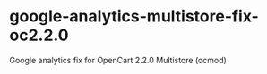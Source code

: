 # google-analytics-multistore-fix-oc2.2.0
Google analytics fix for OpenCart 2.2.0 Multistore (ocmod)
